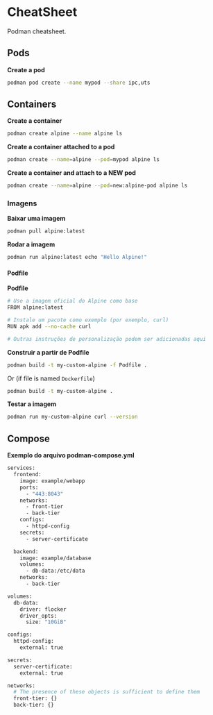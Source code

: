 # CheatSheet

Podman cheatsheet.

## Pods

**Create a pod**

```bash
podman pod create --name mypod --share ipc,uts
```

## Containers

**Create a container**

```bash
podman create alpine --name alpine ls
```

**Create a container attached to a pod**

```bash
podman create --name=alpine --pod=mypod alpine ls
```

**Create a container and attach to a NEW pod**

```bash
podman create --name=alpine --pod=new:alpine-pod alpine ls
```

### Imagens

**Baixar uma imagem**

```bash
podman pull alpine:latest
```

**Rodar a imagem**

```bash
podman run alpine:latest echo "Hello Alpine!"
```

#### Podfile 

**Podfile**

```bash
# Use a imagem oficial do Alpine como base
FROM alpine:latest

# Instale um pacote como exemplo (por exemplo, curl)
RUN apk add --no-cache curl

# Outras instruções de personalização podem ser adicionadas aqui
```

**Construir a partir de Podfile**

```bash
podman build -t my-custom-alpine -f Podfile .
```

Or (if file is named `Dockerfile`)

```bash
podman build -t my-custom-alpine .
```

**Testar a imagem**

```bash
podman run my-custom-alpine curl --version
```

## Compose

**Exemplo do arquivo podman-compose.yml**

```bash
services:
  frontend:
    image: example/webapp
    ports:
      - "443:8043"
    networks:
      - front-tier
      - back-tier
    configs:
      - httpd-config
    secrets:
      - server-certificate

  backend:
    image: example/database
    volumes:
      - db-data:/etc/data
    networks:
      - back-tier

volumes:
  db-data:
    driver: flocker
    driver_opts:
      size: "10GiB"

configs:
  httpd-config:
    external: true

secrets:
  server-certificate:
    external: true

networks:
  # The presence of these objects is sufficient to define them
  front-tier: {}
  back-tier: {}

```